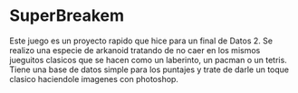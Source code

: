 # SuperBreakem

Este juego es un proyecto rapido que hice para un final de Datos 2. Se realizo una especie de arkanoid tratando de no caer en los mismos
jueguitos clasicos que se hacen como un laberinto, un pacman o un tetris. 
Tiene una base de datos simple para los puntajes y trate de darle un toque clasico haciendole imagenes con photoshop. 
